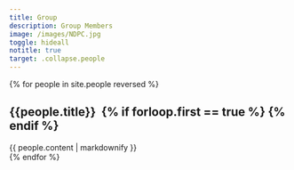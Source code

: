 ```yaml
---
title: Group
description: Group Members
image: /images/NDPC.jpg
toggle: hideall
notitle: true
target: .collapse.people
---
```


{% for people in site.people reversed %}
        
<a name="{{people.title | slugify }}"></a>
<h2 class="header-switch-onhover" data-image="{{ people.image }}">
    <a class="plus-icon minus" data-toggle="collapse" data-target=".collapse.{{people.title | replace: ' ', '' | replace: '&', '' }}" data-text="Collapse">{{people.title}}</a>&nbsp;
    {% if forloop.first == true %}
    {% endif %}
</h2>

<div class="collapse people {{people.title | replace: ' ', '' | replace: '&', ''}} show header-switch-onscroll" data-image="{{people.image }}">
    {{ people.content | markdownify }}
</div>
{% endfor %}